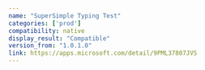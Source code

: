 ```yaml
---
name: "SuperSimple Typing Test"
categories: ['prod']
compatibility: native
display_result: "Compatible"
version_from: "1.0.1.0"
link: https://apps.microsoft.com/detail/9PML37807JVS
---
```

